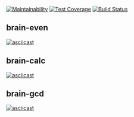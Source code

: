 [![Maintainability](https://api.codeclimate.com/v1/badges/81a1ce5182c174320e2e/maintainability)](https://codeclimate.com/github/akapin/frontend-project-lvl1/maintainability)
[![Test Coverage](https://api.codeclimate.com/v1/badges/81a1ce5182c174320e2e/test_coverage)](https://codeclimate.com/github/akapin/frontend-project-lvl1/test_coverage)
[![Build Status](https://travis-ci.com/akapin/frontend-project-lvl1.svg?branch=master)](https://travis-ci.com/akapin/frontend-project-lvl1)
## brain-even
[![asciicast](https://asciinema.org/a/uFkuYsAbOgN2HzuKuyJ8ehxG5.svg)](https://asciinema.org/a/uFkuYsAbOgN2HzuKuyJ8ehxG5)
## brain-calc
[![asciicast](https://asciinema.org/a/jFFH34pamENdplr0ouVJeRHdf.svg)](https://asciinema.org/a/jFFH34pamENdplr0ouVJeRHdf)
## brain-gcd
[![asciicast](https://asciinema.org/a/YbcaiYQBqF5cHlFccthCEFIyF.svg)](https://asciinema.org/a/YbcaiYQBqF5cHlFccthCEFIyF)